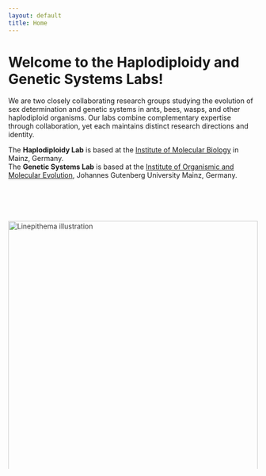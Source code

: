 ```yaml
---
layout: default
title: Home
---
```


# Welcome to the Haplodiploidy and Genetic Systems Labs!

We are two closely collaborating research groups studying the evolution of sex determination and genetic systems in ants, bees, wasps, and other haplodiploid organisms. Our labs combine complementary expertise through collaboration, yet each maintains distinct research directions and identity.

The **Haplodiploidy Lab** is based at the <a href="https://www.imb.de/" target="_blank">Institute of Molecular Biology</a> in Mainz, Germany.  
The **Genetic Systems Lab** is based at the <a href="https://iome.biology.uni-mainz.de/" target="_blank">Institute of Organismic and Molecular Evolution</a>, Johannes Gutenberg University Mainz, Germany.  

<div style="height:40px;"></div>

<div class="hero-banner">
  <img src="{{ '/assets/images/linepithema.png' | relative_url }}" alt="Linepithema illustration">
</div>

<style>
.hero-banner {
  width: 100%;
  max-height: 500px; /* adjust height if needed */
  overflow: hidden;
  margin: 30px 0;
}

.hero-banner img {
  width: 100%;
  height: auto;
  display: block;
  object-fit: cover;
  opacity: 0.85; /* subtle style effect */
  transition: opacity 0.3s ease;
}

.hero-banner img:hover {
  opacity: 1;
}
</style>
